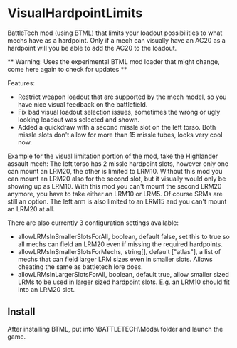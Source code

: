 # VisualHardpointLimits
BattleTech mod (using BTML) that limits your loadout possibilities to what mechs have as a hardpoint. Only if a mech can visually have an AC20 as a hardpoint will you be able to add the AC20 to the loadout.

** Warning: Uses the experimental BTML mod loader that might change, come here again to check for updates **

Features:
- Restrict weapon loadout that are supported by the mech model, so you have nice visual feedback on the battlefield.
- Fix bad visual loadout selection issues, sometimes the wrong or ugly looking loadout was selected and shown.
- Added a quickdraw with a second missle slot on the left torso. Both missle slots don't allow for more than 15 missle tubes, looks very cool now.

Example for the visual limitation portion of the mod, take the Highlander assault mech:
The left torso has 2 missle hardpoint slots, however only one can mount an LRM20, the other is limited to LRM10. Without this mod you can mount an LRM20 also for the second slot, but it visually would only be showing up as LRM10. With this mod you can't mount the second LRM20 anymore, you have to take either an LRM10 or LRM5. Of course SRMs are still an option.
The left arm is also limited to an LRM15 and you can't mount an LRM20 at all.

There are also currently 3 configuration settings available:
* allowLRMsInSmallerSlotsForAll, boolean, default false, set this to true so all mechs can field an LRM20 even if missing the required hardpoints.
* allowLRMsInSmallerSlotsForMechs, string[], default ["atlas"], a list of mechs that can field larger LRM sizes even in smaller slots. Allows cheating the same as battletech lore does.
* allowLRMsInLargerSlotsForAll, boolean, default true, allow smaller sized LRMs to be used in larger sized hardpoint slots. E.g. an LRM10 should fit into an LRM20 slot.

## Install
After installing BTML, put into \BATTLETECH\Mods\ folder and launch the game.

